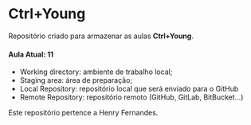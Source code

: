 # Ctrl+Young

Repositório criado para armazenar as aulas **Ctrl+Young**.

#### Aula Atual: 11

- Working directory: ambiente de trabalho local;
- Staging area: área de preparação;
- Local Repository: repositório local que será enviado para o GitHub
- Remote Repository: repositório remoto (GitHub, GitLab, BitBucket...)

Este repositório pertence a Henry Fernandes.